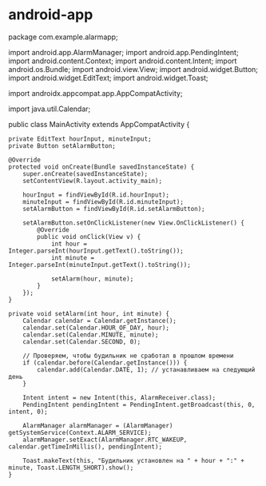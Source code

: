 # android-app 
package com.example.alarmapp;

import android.app.AlarmManager;
import android.app.PendingIntent;
import android.content.Context;
import android.content.Intent;
import android.os.Bundle;
import android.view.View;
import android.widget.Button;
import android.widget.EditText;
import android.widget.Toast;

import androidx.appcompat.app.AppCompatActivity;

import java.util.Calendar;

public class MainActivity extends AppCompatActivity {

    private EditText hourInput, minuteInput;
    private Button setAlarmButton;

    @Override
    protected void onCreate(Bundle savedInstanceState) {
        super.onCreate(savedInstanceState);
        setContentView(R.layout.activity_main);

        hourInput = findViewById(R.id.hourInput);
        minuteInput = findViewById(R.id.minuteInput);
        setAlarmButton = findViewById(R.id.setAlarmButton);

        setAlarmButton.setOnClickListener(new View.OnClickListener() {
            @Override
            public void onClick(View v) {
                int hour = Integer.parseInt(hourInput.getText().toString());
                int minute = Integer.parseInt(minuteInput.getText().toString());

                setAlarm(hour, minute);
            }
        });
    }

    private void setAlarm(int hour, int minute) {
        Calendar calendar = Calendar.getInstance();
        calendar.set(Calendar.HOUR_OF_DAY, hour);
        calendar.set(Calendar.MINUTE, minute);
        calendar.set(Calendar.SECOND, 0);

        // Проверяем, чтобы будильник не сработал в прошлом времени
        if (calendar.before(Calendar.getInstance())) {
            calendar.add(Calendar.DATE, 1); // устанавливаем на следующий день
        }

        Intent intent = new Intent(this, AlarmReceiver.class);
        PendingIntent pendingIntent = PendingIntent.getBroadcast(this, 0, intent, 0);

        AlarmManager alarmManager = (AlarmManager) getSystemService(Context.ALARM_SERVICE);
        alarmManager.setExact(AlarmManager.RTC_WAKEUP, calendar.getTimeInMillis(), pendingIntent);

        Toast.makeText(this, "Будильник установлен на " + hour + ":" + minute, Toast.LENGTH_SHORT).show();
    }
